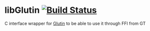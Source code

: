 # libGlutin [![Build Status](https://travis-ci.com/feenkcom/libglutin.svg?branch=master)](https://travis-ci.com/feenkcom/liglutin)

C interface wrapper for [Glutin](https://github.com/rust-windowing/glutin/) to be able to use it through FFI from GT
